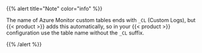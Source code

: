 ---
---
<!-- This file is under the copyright of Axoflow, and licensed under Apache License 2.0, except for using the Axoflow and AxoSyslog trademarks. -->
{{% alert title="Note" color="info" %}}

The name of Azure Monitor custom tables ends with `_CL` (Custom Logs), but {{< product >}} adds this automatically, so in your {{< product >}} configuration use the table name without the `_CL` suffix.

{{% /alert %}}
